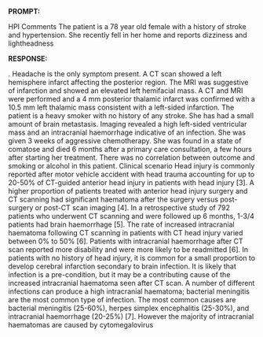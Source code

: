 **PROMPT:**

HPI Comments The patient is a 78 year old female with a history of stroke and hypertension. She recently fell in her home and reports dizziness and lightheadness

**RESPONSE:**

 . Headache is the only symptom present. A CT scan showed a left hemisphere infarct affecting the posterior region. The MRI was suggestive of infarction and showed an elevated left hemifacial mass. A CT and MRI were performed and a 4 mm posterior thalamic infarct was confirmed with a 10.5 mm left thalamic mass consistent with a left-sided infarction. The patient is a heavy smoker with no history of any stroke. She has had a small amount of brain metastasis. Imaging revealed a high left-sided ventricular mass and an intracranial haemorrhage indicative of an infection. She was given 3 weeks of aggressive chemotherapy. She was found in a state of comatose and died 6 months after a primary care consultation, a few hours after starting her treatment. There was no correlation between outcome and smoking or alcohol in this patient.  Clinical scenario  Head injury is commonly reported after motor vehicle accident with head trauma accounting for up to 20-50% of CT-guided anterior head injury in patients with head injury [3]. A higher proportion of patients treated with anterior head injury surgery and CT scanning had significant haematoma after the surgery versus post-surgery or post-CT scan imaging [4]. In a retrospective study of 792 patients who underwent CT scanning and were followed up 6 months, 1-3/4 patients had brain haemorrhage [5]. The rate of increased intracranial haematoma following CT scanning in patients with CT head injury varied between 0% to 50% [6]. Patients with intracranial haemorrhage after CT scan reported more disability and were more likely to be readmitted [6].  In patients with no history of head injury, it is common for a small proportion to develop cerebral infarction secondary to brain infection. It is likely that infection is a pre-condition, but it may be a contributing cause of the increased intracranial haematoma seen after CT scan. A number of different infections can produce a high intracranial haematoma; bacterial meningitis are the most common type of infection. The most common causes are bacterial meningitis (25-60%), herpes simplex encephalitis (25-30%), and intracranial haemorrhage (20-25%) [7]. However the majority of intracranial haematomas are caused by cytomegalovirus